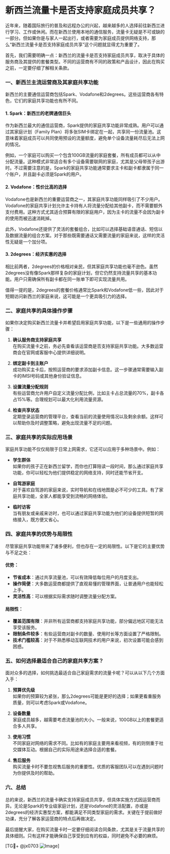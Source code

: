 # 新西兰流量卡是否支持家庭成员共享？

近年来，随着国际旅行的普及和远程办公的兴起，越来越多的人选择前往新西兰进行学习、工作或休闲。而在新西兰使用本地的通信服务，流量卡无疑是不可或缺的一部分。但如果你是与家人一起出行，或者需要为家庭成员提供网络支持，那么“新西兰流量卡是否支持家庭成员共享”这个问题就显得尤为重要了。

首先，我们需要明确一点：新西兰的流量卡是否支持家庭成员共享，取决于具体的服务商及其提供的套餐类型。不同的运营商有不同的政策和产品设计，因此在购买之前，一定要仔细了解相关条款。

### 一、新西兰主流运营商及其家庭共享功能

新西兰的主要通信运营商包括Spark、Vodafone和2degrees。这些运营商各有特色，它们的家庭共享功能也有所不同。

#### 1. Spark：新西兰的老牌通信巨头
作为新西兰最大的通信运营商，Spark提供的家庭共享功能非常成熟。用户可以通过其家庭计划（Family Plan）将多张SIM卡绑定在一起，共享同一份流量池。这意味着家庭成员可以共同使用预设的流量额度，避免单个设备流量耗尽后无法上网的情况。

例如，一个家庭可以购买一个包含100GB流量的家庭套餐，所有成员都可以从中分配流量。这种模式非常适合有多个设备需要联网的家庭，尤其是父母带孩子出游时。不过需要注意的是，Spark的家庭共享功能通常要求主卡和副卡都隶属于同一个账户，并且副卡必须是Spark的用户。

#### 2. Vodafone：性价比高的选择
Vodafone也是新西兰的重要运营商之一，其家庭共享功能同样吸引了不少用户。Vodafone的家庭共享计划允许主卡持有人将流量分配给其他副卡，而不需要额外支付费用。这种方式尤其适合预算有限的家庭用户，因为主卡的流量不会因为副卡的使用而被迅速消耗掉。

此外，Vodafone还提供了灵活的套餐组合，比如可以选择基础语音通话、短信以及数据流量的组合方案。对于那些既需要通话又需要流量的家庭来说，这样的灵活性无疑是一个加分项。

#### 3. 2degrees：经济实惠的选择
相比前两者，2degrees的价格相对亲民，但其家庭共享功能也毫不逊色。虽然2degrees没有像Spark那样复杂的家庭计划，但它仍然支持流量共享的基本功能。用户只需确保所有副卡都在同一账单下即可实现流量共用。

值得一提的是，2degrees的套餐价格通常比Spark和Vodafone低一些，因此对于短期访问新西兰的家庭来说，这可能是一个更具吸引力的选择。

### 二、家庭共享的具体操作步骤

如果你决定购买新西兰流量卡并希望启用家庭共享功能，以下是一些通用的操作步骤：

1. **确认服务商支持家庭共享**  
   在购买流量卡之前，务必先查看该运营商是否支持家庭共享功能。大多数运营商会在官网或客服中心提供详细说明。

2. **绑定副卡到主账户**  
   成功购买主卡后，按照运营商的要求添加副卡信息。这一步骤通常需要输入副卡的IMSI号码或其他身份验证信息。

3. **设置流量分配规则**  
   有些运营商允许用户自定义流量分配比例，比如主卡占总流量的70%，副卡各占15%等。合理规划可以最大化利用流量资源。

4. **检查共享状态**  
   定期登录运营商的管理平台，查看当前的流量使用情况以及剩余余额。这样可以帮助你及时调整策略，避免出现流量不足的问题。

### 三、家庭共享的实际应用场景

家庭共享功能不仅仅局限于日常上网需求，它还可以应用于多种场景中。例如：

- **学生群体**  
  如果你的孩子正在新西兰留学，而你也打算陪读一段时间，那么通过家庭共享功能，你可以轻松为他们提供稳定的网络支持，同时还能节省开支。

- **自驾游家庭**  
  对于喜欢自驾游的家庭来说，实时导航和在线地图是必不可少的工具。有了家庭共享功能，全家人都能享受到流畅的网络体验。

- **临时访客**  
  当有朋友或亲戚来访时，也可以通过家庭共享功能为他们的设备提供短暂的网络接入，既方便又省心。

### 四、家庭共享的优势与局限性

尽管家庭共享功能带来了诸多便利，但也存在一定的局限性。以下是它的主要优势与不足之处：

#### 优势：
- **节省成本**：通过共享流量池，可以有效降低每位用户的月度支出。
- **操作简便**：大多数运营商都提供了直观易懂的管理界面，让普通用户也能轻松上手。
- **灵活性高**：可以根据实际需求随时调整流量分配方案。

#### 局限性：
- **覆盖范围有限**：并非所有运营商都支持家庭共享功能，部分偏远地区可能无法享受该服务。
- **限制条件较多**：有些运营商对副卡的数量、使用时长等方面设置了严格限制。
- **技术门槛较高**：对于不熟悉移动互联网技术的用户来说，初次设置可能会感到困惑。

### 五、如何选择最适合自己的家庭共享方案？

面对众多的选择，如何挑选最适合自己家庭需求的流量卡呢？可以从以下几个方面入手：

1. **预算优先级**  
   如果你的预算较为紧张，那么2degrees可能是更好的选择；如果更看重服务质量，则可以考虑Spark或Vodafone。

2. **设备数量**  
   家庭成员越多，越需要考虑流量池的大小。一般来说，100GB以上的套餐更适合多人共享。

3. **使用习惯**  
   不同家庭对网络的需求不同。比如有的家庭主要用来看视频，有的则侧重于社交媒体互动。根据自己的实际用途来选择合适的套餐。

4. **售后服务**  
   购买流量卡时不要忽视售后服务的重要性。优质的客服团队可以在遇到问题时为你提供及时的帮助。

### 六、总结

总的来说，新西兰的流量卡确实支持家庭成员共享，但具体实施方式因运营商而异。无论是Spark的专业级家庭计划，还是Vodafone的灵活配置，亦或是2degrees的经济实惠型方案，都能满足不同类型家庭的需求。关键在于提前做好功课，充分了解各家运营商的特点后再做决定。

最后提醒大家，在购买流量卡时一定要仔细阅读合同条款，尤其是关于流量共享的具体细则。只有这样才能确保自己享受到应有的权益，同时避免不必要的麻烦。

[TG💪+ @jx0703 ![Image](https://github.com/user-attachments/assets/dbca1d08-cadb-493c-b0ec-ad6f7a83f270)]